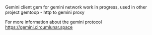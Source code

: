 Gemini client gem for gemini network work in progress, used in other project gemtoop - http to gemini proxy

For more information about the gemini protocol
https://gemini.circumlunar.space
